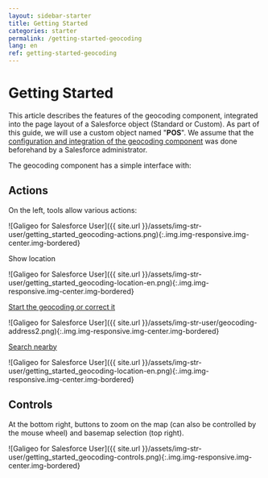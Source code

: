 ```yaml
---
layout: sidebar-starter
title: Getting Started
categories: starter
permalink: /getting-started-geocoding
lang: en
ref: getting-started-geocoding
---
```


# Getting Started

This article describes the features of the geocoding component, integrated into the page layout of a Salesforce object (Standard or Custom). As part of this guide, we will use a custom object named "**POS**".
We assume that the [configuration and integration of the geocoding component](config-components) was done beforehand by a Salesforce administrator.

The geocoding component has a simple interface with:

## Actions

On the left, tools allow various actions:

![Galigeo for Salesforce User]({{ site.url }}/assets/img-str-user/getting_started_geocoding-actions.png){:.img.img-responsive.img-center.img-bordered}

Show location

![Galigeo for Salesforce User]({{ site.url }}/assets/img-str-user/getting_started_geocoding-location-en.png){:.img.img-responsive.img-center.img-bordered}

[Start the geocoding or correct it](/geocoding#geocoding-from-an-address)

![Galigeo for Salesforce User]({{ site.url }}/assets/img-str-user/geocoding-address2.png){:.img.img-responsive.img-center.img-bordered}

[Search nearby](/geocoding#nearby-search)

![Galigeo for Salesforce User]({{ site.url }}/assets/img-str-user/getting_started_geocoding-location-en.png){:.img.img-responsive.img-center.img-bordered}

## Controls

At the bottom right, buttons to zoom on the map (can also be controlled by the mouse wheel) and basemap selection (top right).

![Galigeo for Salesforce User]({{ site.url }}/assets/img-str-user/getting_started_geocoding-controls.png){:.img.img-responsive.img-center.img-bordered}